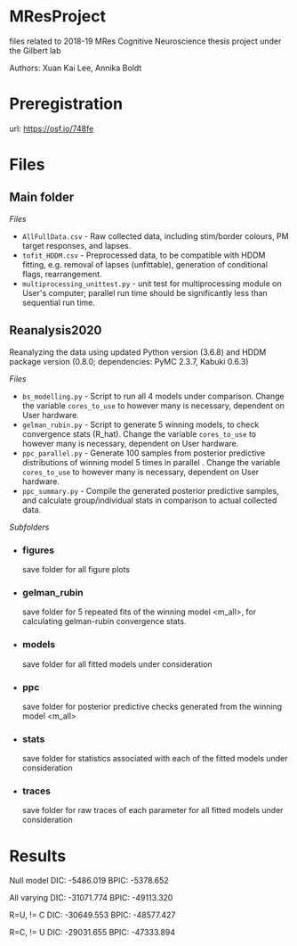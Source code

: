 # MResProject

files related to 2018-19 MRes Cognitive Neuroscience thesis project under the Gilbert lab

Authors: Xuan Kai Lee, Annika Boldt

# Preregistration

url: https://osf.io/748fe

# Files
## Main folder

*Files* 
* `AllFullData.csv` - Raw collected data, including stim/border colours, PM target responses, and lapses. 
* `tofit_HDDM.csv` - Preprocessed data, to be compatible with HDDM fitting, e.g. removal of lapses (unfittable), generation of conditional flags, rearrangement. 
* `multiprocessing_unittest.py` - unit test for multiprocessing module on User's computer; parallel run time should be significantly less than sequential run time. 


## Reanalysis2020

Reanalyzing the data using updated Python version (3.6.8) and HDDM package version (0.8.0; dependencies: PyMC 2.3.7, Kabuki 0.6.3)

*Files*
* `bs_modelling.py` - Script to run all 4 models under comparison. Change the variable `cores_to_use` to however many is necessary, dependent on User hardware.
* `gelman_rubin.py` - Script to generate 5 winning models, to check convergence stats (R_hat). Change the variable `cores_to_use` to however many is necessary, dependent on User hardware.
* `ppc_parallel.py` - Generate 100 samples from posterior predictive distributions of winning model 5 times in parallel . Change the variable `cores_to_use` to however many is necessary, dependent on User hardware.
* `ppc_summary.py` - Compile the generated posterior predictive samples, and calculate group/individual stats in comparison to actual collected data.

*Subfolders* 
* ### figures
  save folder for all figure plots

* ### gelman_rubin
  save folder for 5 repeated fits of the winning model <m_all>, for calculating gelman-rubin convergence stats.

* ### models
  save folder for all fitted models under consideration

* ### ppc
  save folder for posterior predictive checks generated from the winning model <m_all>

* ### stats
  save folder for statistics associated with each of the fitted models under consideration

* ### traces
  save folder for raw traces of each parameter for all fitted models under consideration
  
# Results

Null model
DIC: -5486.019
BPIC: -5378.652

All varying
DIC: -31071.774
BPIC: -49113.320

R=U, != C
DIC: -30649.553
BPIC: -48577.427

R=C, != U
DIC: -29031.655
BPIC: -47333.894



